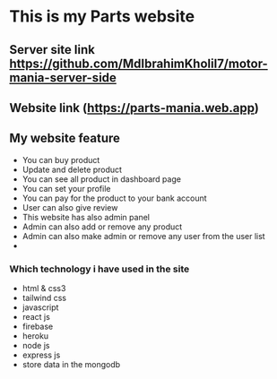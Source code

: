 # This is my Parts website
## Server site link https://github.com/MdIbrahimKholil7/motor-mania-server-side
## Website link (https://parts-mania.web.app)
## My website feature
- You can buy product
- Update and delete product
- You can see all product in dashboard page
- You can set your profile
- You can pay for the product to your bank account
- User can also give review
- This website has also admin panel
- Admin can also add or remove any product
- Admin can also make admin or remove any user from the user list
-
### Which technology i have used in the site
- html & css3
- tailwind css
- javascript 
- react js
- firebase 
- heroku 
- node js
- express js
- store data in the mongodb

